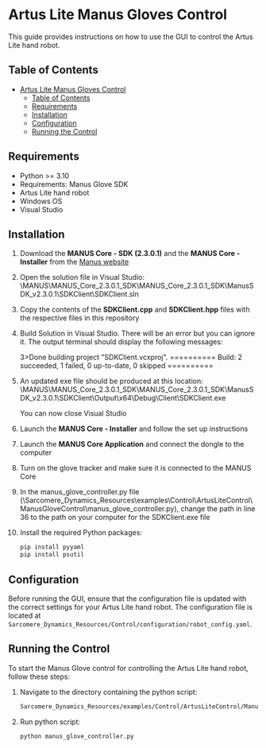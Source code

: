 # Artus Lite Manus Gloves Control

This guide provides instructions on how to use the GUI to control the Artus Lite hand robot.

## Table of Contents

- [Artus Lite Manus Gloves Control](#artus-lite-manus-gloves-control)
  - [Table of Contents](#table-of-contents)
  - [Requirements](#requirements)
  - [Installation](#installation)
  - [Configuration](#configuration)
  - [Running the Control](#running-the-control)

## Requirements

- Python >= 3.10
- Requirements: Manus Glove SDK 
- Artus Lite hand robot
- Windows OS
- Visual Studio

## Installation


1. Download the **MANUS Core - SDK (2.3.0.1)** and the **MANUS Core - Installer** from the [Manus website](https://my.manus-meta.com/resources/downloads/quantum-metagloves)

2. Open the solution file in Visual Studio: \MANUS\MANUS_Core_2.3.0.1_SDK\MANUS_Core_2.3.0.1_SDK\ManusSDK_v2.3.0.1\SDKClient\SDKClient.sln

3. Copy the contents of the **SDKClient.cpp** and **SDKClient.hpp** files with the respective files in this repository

4. Build Solution in Visual Studio. There will be an error but you can ignore it. The output terminal should display the following messages:
  
   3>Done building project "SDKClient.vcxproj".
   ========== Build: 2 succeeded, 1 failed, 0 up-to-date, 0 skipped ==========

5. An updated exe file should be produced at this location: \MANUS\MANUS_Core_2.3.0.1_SDK\MANUS_Core_2.3.0.1_SDK\ManusSDK_v2.3.0.1\SDKClient\Output\x64\Debug\Client\SDKClient.exe

   You can now close Visual Studio

6. Launch the **MANUS Core - Installer** and follow the set up instructions

7. Launch the **MANUS Core Application** and connect the dongle to the computer

8. Turn on the glove tracker and make sure it is connected to the MANUS Core

9. In the manus_glove_controller.py file (\Sarcomere_Dynamics_Resources\examples\Control\ArtusLiteControl\ManusGloveControl\manus_glove_controller.py), change the path in line 36 to the path on your computer for the SDKClient.exe file

10. Install the required Python packages:
    ```sh
    pip install pyyaml
    pip install psutil
    ```
   
## Configuration

Before running the GUI, ensure that the configuration file is updated with the correct settings for your Artus Lite hand robot. The configuration file is located at `Sarcomere_Dynamics_Resources/Control/configuration/robot_config.yaml`.

## Running the Control

To start the Manus Glove control for controlling the Artus Lite hand robot, follow these steps:

1. Navigate to the directory containing the python script:
    ```sh
    Sarcomere_Dynamics_Resources/examples/Control/ArtusLiteControl/ManusGloveControl
    ```

2. Run python script:

    ```sh
    python manus_glove_controller.py
    ```
